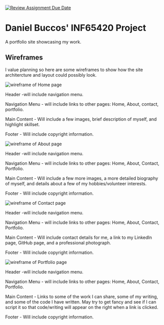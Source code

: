 [![Review Assignment Due Date](https://classroom.github.com/assets/deadline-readme-button-24ddc0f5d75046c5622901739e7c5dd533143b0c8e959d652212380cedb1ea36.svg)](https://classroom.github.com/a/cSGmFTKd)
# Daniel Buccos' INF65420 Project

A portfolio site showcasing my work.

## Wireframes

I value planning so here are some wireframes to show how the site architercture and layout could possibly look.

![wireframe of Home page](wireframes/home-wf.png)

Header -will include navigation menu.

Navigation Menu - will include links to other pages: Home, About, contact, portfolio.

Main Content - Will include a few images, brief description of myself, and highlight skillset.

Footer - Will include copyright information.

![wireframe of About page](wireframes/About-wf.png)

Header -will include navigation menu.

Navigation Menu - will include links to other pages: Home, About, Contact, Portfolio.

Main Content - Will include a few more images, a more detailed biography of myself, and details about a few of my hobbies/volunteer interests.

Footer - Will include copyright information.

![wireframe of Contact page](wireframes/Contact-wf.png)

Header -will include navigation menu.

Navigation Menu - will include links to other pages: Home, About, Contact, Portfolio.

Main Content - Will include contact details for me, a link to my LinkedIn page, GitHub page, and a professional photograph.

Footer - Will include copyright information.

![wireframe of Portfolio page](wireframes/portfolio-wf.png)

Header -will include navigation menu.

Navigation Menu - will include links to other pages: Home, About, Contact, Portfolio.

Main Content - Links to some of the work I can share, some of my writing, and some of the code I have written. May try to get fancy and see if I can script it so that code/writing will appear on the right when a link is clicked.

Footer - Will include copyright information.